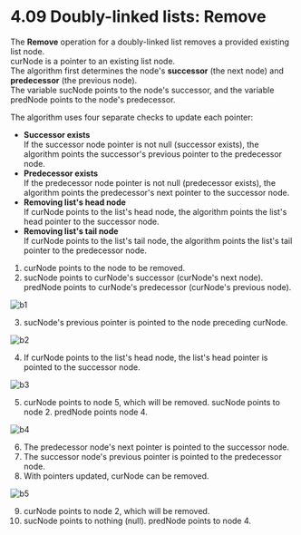 # 4.09 Doubly-linked lists: Remove

The **Remove** operation for a doubly-linked list removes a provided existing list node.   
curNode is a pointer to an existing list node.   
The algorithm first determines the node's **successor** (the next node) and **predecessor** (the previous node).   
The variable sucNode points to the node's successor, and the variable predNode points to the node's predecessor.   

The algorithm uses four separate checks to update each pointer:
* **Successor exists**   
If the successor node pointer is not null (successor exists), the algorithm points the successor's previous pointer to the predecessor node.   
* **Predecessor exists**   
If the predecessor node pointer is not null (predecessor exists), the algorithm points the predecessor's next pointer to the successor node.   
* **Removing list's head node**   
If curNode points to the list's head node, the algorithm points the list's head pointer to the successor node.   
* **Removing list's tail node**   
If curNode points to the list's tail node, the algorithm points the list's tail pointer to the predecessor node.   

1. curNode points to the node to be removed.
2. sucNode points to curNode's successor (curNode's next node). predNode points to curNode's predecessor (curNode's previous node).

![b1](https://github.com/ijaejun1025/CIS223-Algorithms/assets/154036705/6f7f8836-031b-4b83-b908-6bee674f11b0)

3. sucNode's previous pointer is pointed to the node preceding curNode.

![b2](https://github.com/ijaejun1025/CIS223-Algorithms/assets/154036705/bdc245f0-426b-4e98-adc8-4e0bd1378371)

4. If curNode points to the list's head node, the list's head pointer is pointed to the successor node.

![b3](https://github.com/ijaejun1025/CIS223-Algorithms/assets/154036705/2fd674e0-f62d-407e-8998-abe9208873eb)

5. curNode points to node 5, which will be removed. sucNode points to node 2. predNode points node 4.

![b4](https://github.com/ijaejun1025/CIS223-Algorithms/assets/154036705/20407d2c-d1c0-48a1-bae1-4125e45c95a2)

6. The predecessor node's next pointer is pointed to the successor node.
7. The successor node's previous pointer is pointed to the predecessor node.
8. With pointers updated, curNode can be removed.

![b5](https://github.com/ijaejun1025/CIS223-Algorithms/assets/154036705/75f8835a-f17e-4da1-9170-a0cdb88b5b48)

9. curNode points to node 2, which will be removed.
10. sucNode points to nothing (null). predNode points to node 4.

